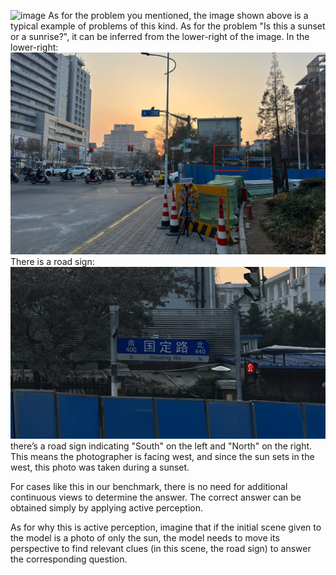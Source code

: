 ![image](./origin.jpg)
As for the problem you mentioned, the image shown above is a typical example of problems of this kind. As for the problem "Is this a sunset or a sunrise?", it can be inferred from the lower-right of the image.
In the lower-right:
![image](./inference.png)
There is a road sign:
![image](./inference.jpg)
 there’s a road sign indicating "South" on the left and "North" on the right. This means the photographer is facing west, and since the sun sets in the west, this photo was taken during a sunset.

For cases like this in our benchmark, there is no need for additional continuous views to determine the answer. The correct answer can be obtained simply by applying active perception.

As for why this is active perception, imagine that if the initial scene given to the model is a photo of only the sun, the model needs to move its perspective to find relevant clues (in this scene, the road sign) to answer the corresponding question.